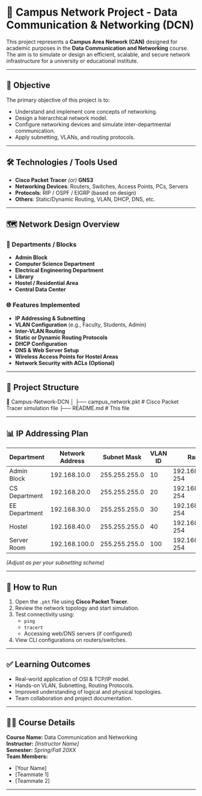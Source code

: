 # 🏫 Campus Network Project - Data Communication & Networking (DCN)

This project represents a **Campus Area Network (CAN)** designed for academic purposes in the **Data Communication and Networking** course. The aim is to simulate or design an efficient, scalable, and secure network infrastructure for a university or educational institute.

---

## 🎯 Objective

The primary objective of this project is to:
- Understand and implement core concepts of networking.
- Design a hierarchical network model.
- Configure networking devices and simulate inter-departmental communication.
- Apply subnetting, VLANs, and routing protocols.

---

## 🛠️ Technologies / Tools Used

- **Cisco Packet Tracer** *(or)* **GNS3**
- **Networking Devices**: Routers, Switches, Access Points, PCs, Servers
- **Protocols**: RIP / OSPF / EIGRP (based on design)
- **Others**: Static/Dynamic Routing, VLAN, DHCP, DNS, etc.

---

## 🗺️ Network Design Overview

### 🏢 Departments / Blocks
- **Admin Block**
- **Computer Science Department**
- **Electrical Engineering Department**
- **Library**
- **Hostel / Residential Area**
- **Central Data Center**

### 🌐 Features Implemented
- **IP Addressing & Subnetting**
- **VLAN Configuration** (e.g., Faculty, Students, Admin)
- **Inter-VLAN Routing**
- **Static or Dynamic Routing Protocols**
- **DHCP Configuration**
- **DNS & Web Server Setup**
- **Wireless Access Points for Hostel Areas**
- **Network Security with ACLs (Optional)**

---

## 📁 Project Structure

📁 Campus-Network-DCN │ ├── campus_network.pkt # Cisco Packet Tracer simulation file ├── README.md # This file

---

## 📊 IP Addressing Plan

| Department        | Network Address | Subnet Mask     | VLAN ID | Range         |
|------------------|-----------------|-----------------|---------|---------------|
| Admin Block      | 192.168.10.0    | 255.255.255.0   | 10      | 192.168.10.1-254 |
| CS Department     | 192.168.20.0    | 255.255.255.0   | 20      | 192.168.20.1-254 |
| EE Department     | 192.168.30.0    | 255.255.255.0   | 30      | 192.168.30.1-254 |
| Hostel           | 192.168.40.0    | 255.255.255.0   | 40      | 192.168.40.1-254 |
| Server Room      | 192.168.100.0   | 255.255.255.0   | 100     | 192.168.100.1-254 |

*(Adjust as per your subnetting scheme)*

---

## 🚀 How to Run

1. Open the `.pkt` file using **Cisco Packet Tracer**.
2. Review the network topology and start simulation.
3. Test connectivity using:
   - `ping`
   - `tracert`
   - Accessing web/DNS servers (if configured)
4. View CLI configurations on routers/switches.

---

## ✅ Learning Outcomes

- Real-world application of OSI & TCP/IP model.
- Hands-on VLAN, Subnetting, Routing Protocols.
- Improved understanding of logical and physical topologies.
- Team collaboration and project documentation.

---

## 👨‍🏫 Course Details

**Course Name:** Data Communication and Networking  
**Instructor:** *[Instructor Name]*  
**Semester:** *Spring/Fall 20XX*  
**Team Members:**  
- [Your Name]  
- [Teammate 1]  
- [Teammate 2]  

---
